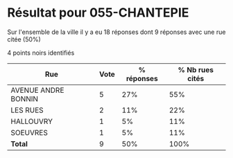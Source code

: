 # Résultat pour 055-CHANTEPIE

Sur l'ensemble de la ville il y a eu 18 réponses dont 9 réponses avec une rue citée (50%)

4 points noirs identifiés

| Rue | Vote | % réponses | % Nb rues cités|
|-----|------|------------|----------------|
| AVENUE ANDRE BONNIN | 5 | 27% | 55%|
| LES RUES | 2 | 11% | 22%|
| HALLOUVRY | 1 | 5% | 11%|
| SOEUVRES | 1 | 5% | 11%|
| **Total** | 9 | 50% | 100%|
